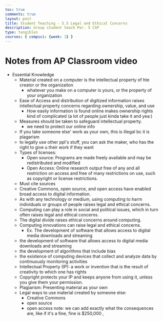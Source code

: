 ```yaml
---
toc: true
comments: true
layout: post
title: Student Teaching - 5.5 Legal and Ethical Concerns
description: Group student teach Per. 5 CSP
type: tangibles
courses: { compsci: {week: 1} }
---
```



# Notes from AP Classroom video
- Essential Knowledge
    - Material created on a computer is the intellectual property of hte creator or the organizaiton
        - whatever you make on a computer is yours, or the property of your organization
    - Ease of Access and distribution of digitized information raises intellectual property concerns regarding ownership, value, and use
        - How easily information is found online makes ownership rights kind of complicated (a lot of people just kinda take it and yea:)
    - Measures should be taken to safeguard intellectual property.
        - we need to protect our online info
    - If you take someone else' work as your own, this is illegal bc it is plagarism
    - to legally use other ppl's stuff, you can ask the maker, who has the right to give u their work if they want
    - Types of licenses: 
        - Open source: Programs are made freely available and may be redistributed and modified
        - Open Access: Online research output free of any and all restriction on access and free of many restrictions on use, such as copyright or license restrictions.
    - Must cite sources
    - Creative Commons, open source, and open access have enabled broad access to digital information.
    - As with any technology or medium, using computing to harm individuals or groups of people raises legal and ethical concerns.
    - Computing can play a role in social and political issues, which in turn often raises legal and ethical concerns.
    - The digital divide raises ethical concerns around computing.
    - Computing innovations can raise legal and ethical concerns.
        - Ex. The development of software that allows access to digital media downloads and streaming
    - the development of software that allows access to digital media downloads and streaming
    - the development of algorithms that include bias
    - the existence of computing devices that collect and analyze data by continuously monitoring activities
    - Intellectual Property (IP): a work or invention that is the result of creativity to which one has rights
    - Copyright protects your IP and keeps anyone from using it, unless you give them your permission.
    - Plagiarism: Presenting material as your own
    - Legal ways to use material created by someone else:
        - Creative Commons
        - open source
        - open access
        note: we can add exactly what the consequences are, like if it's a fine, fine is $250,000
,
